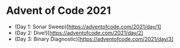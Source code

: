 # Advent of Code 2021

* (Day 1: Sonar Sweep)[https://adventofcode.com/2021/day/1]
* (Day 2: Dive!)[https://adventofcode.com/2021/day/2]
* (Day 3: Binary Diagnostic)[https://adventofcode.com/2021/day/3]
